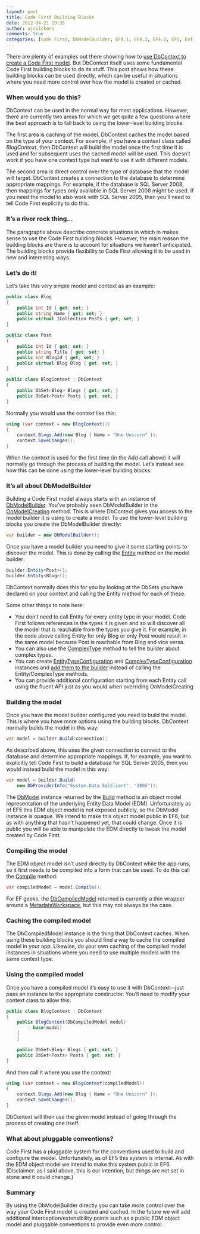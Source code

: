 ```yaml
---
layout: post
title: Code First Building Blocks
date: 2012-04-21 19:35
author: ajcvickers
comments: true
categories: [Code First, DbModelBuilder, EF4.1, EF4.2, EF4.3, EF5, Entity Framework]
---
```

There are plenty of examples out there showing how to <a href="https://docs.microsoft.com/archive/blogs/adonet/ef-4-2-code-first-walkthrough">use DbContext to create a Code First model</a>. But DbContext itself uses some fundamental Code First building blocks to do its stuff. This post shows how these building blocks can be used directly, which can be useful in situations where you need more control over how the model is created or cached.
<h3>When would you do this?</h3>
DbContext can be used in the normal way for most applications. However, there are currently two areas for which we get quite a few questions where the best approach is to fall back to using the lower-level building blocks.

The first area is caching of the model. DbContext caches the model based on the type of your context. For example, if you have a context class called <em>BlogContext</em>, then DbContext will build the model once the first time it is used and for subsequent uses the cached model will be used. This doesn’t work if you have one context type but want to use it with different models.

The second area is direct control over the type of database that the model will target. DbContext creates a connection to the database to determine appropriate mappings. For example, if the database is SQL Server 2008, then mappings for types only available in SQL Server 2008 might be used. If you need the model to also work with SQL Server 2005, then you’ll need to tell Code First explicitly to do this.
<h3>It’s a river rock thing…</h3>
The paragraphs above describe concrete situations in which in makes sense to use the Code First building blocks. However, the main reason the building blocks are there is to account for situations we haven’t anticipated. The building blocks provide flexibility to Code First allowing it to be used in new and interesting ways.
<h3>Let’s do it!</h3>
Let’s take this very simple model and context as an example:

``` c#
public class Blog
{
    public int Id { get; set; }
    public string Name { get; set; }
    public virtual ICollection Posts { get; set; }
}

public class Post
{
    public int Id { get; set; }
    public string Title { get; set; }
    public int BlogId { get; set; }
    public virtual Blog Blog { get; set; }
}

public class BlogContext : DbContext
{
    public DbSet<Blog> Blogs { get; set; }
    public DbSet<Post> Posts { get; set; }
}
```

Normally you would use the context like this:

``` c#
using (var context = new BlogContext())
{
    context.Blogs.Add(new Blog { Name = "One Unicorn" });
    context.SaveChanges();
}
```


When the context is used for the first time (in the Add call above) it will normally go through the process of building the model. Let’s instead see how this can be done using the lower-level building blocks.
<h3>It’s all about DbModelBuilder</h3>
Building a Code First model always starts with an instance of <a href="http://msdn.microsoft.com/en-us/library/system.data.entity.dbmodelbuilder(v=VS.103).aspx">DbModelBuilder</a>. You’ve probably seen DbModelBuilder in the <a href="http://msdn.microsoft.com/en-us/library/system.data.entity.dbcontext.onmodelcreating(v=vs.103).aspx">OnModelCreating</a> method. This is where DbContext gives you access to the model builder it is using to create a model. To use the lower-level building blocks you create the DbModelBuilder directly:

``` c#
var builder = new DbModelBuilder();
```


Once you have a model builder you need to give it some starting points to discover the model. This is done by calling the <a href="http://msdn.microsoft.com/en-us/library/gg696542(v=vs.103).aspx">Entity</a> method on the model builder:

``` c#
builder.Entity<Post>();
builder.Entity<Blog>();
```


DbContext normally does this for you by looking at the DbSets you have declared on your context and calling the Entity method for each of these.

Some other things to note here:
<ul>
	<li>You don’t need to call Entity for every entity type in your model. Code First follows references in the types it is given and so will discover all the model that is reachable from the types you give it. For example, in the code above calling Entity for only Blog or only Post would result in the same model because Post is reachable from Blog and vice versa.</li>
	<li>You can also use the <a href="http://msdn.microsoft.com/en-us/library/gg679474(v=vs.103).aspx">ComplexType</a> method to tell the builder about complex types.</li>
	<li>You can create <a href="http://msdn.microsoft.com/en-us/library/gg696117(v=vs.103).aspx">EntityTypeConfiguration</a> and <a href="http://msdn.microsoft.com/en-us/library/gg696149(v=vs.103).aspx">ComplexTypeConfiguration</a> instances and <a href="http://msdn.microsoft.com/en-us/library/system.data.entity.modelconfiguration.configuration.configurationregistrar(v=vs.103).aspx">add them to the builder</a> instead of calling the Entity/ComplexType methods.</li>
	<li>You can provide additional configuration starting from each Entity call using the fluent API just as you would when overriding OnModelCreating</li>
</ul>
<h3>Building the model</h3>
Once you have the model builder configured you need to build the model. This is where you have more options using the building blocks. DbContext normally builds the model in this way:

``` c#
var model = builder.Build(connection);
```


As described above, this uses the given connection to connect to the database and determine appropriate mappings. If, for example, you want to explicitly tell Code First to build a database for SQL Server 2005, then you would instead build the model in this way:

``` c#
var model = builder.Build(
    new DbProviderInfo("System.Data.SqlClient", "2005"));
```


The <a href="http://msdn.microsoft.com/en-us/library/system.data.entity.infrastructure.dbmodel(v=vs.103).aspx">DbModel</a> instance returned by the <a href="http://msdn.microsoft.com/en-us/library/gg696764(v=vs.103).aspx">Build</a> method is an object model representation of the underlying Entity Data Model (EDM). Unfortunately as of EF5 this EDM object model is not exposed publicly, so the DbModel instance is opaque. We intend to make this object model public in EF6, but as with anything that hasn’t happened yet, that could change. Once it is public you will be able to manipulate the EDM directly to tweak the model created by Code First.
<h3>Compiling the model</h3>
The EDM object model isn’t used directly by DbContext while the app runs, so it first needs to be compiled into a form that can be used. To do this call the <a href="http://msdn.microsoft.com/en-us/library/system.data.entity.infrastructure.dbmodel.compile(v=vs.103).aspx">Compile</a> method:

``` c#
var compiledModel = model.Compile();
```


For EF geeks, the <a href="http://msdn.microsoft.com/en-us/library/system.data.entity.infrastructure.dbcompiledmodel(v=vs.103).aspx">DbCompiledModel</a> returned is currently a thin wrapper around a <a href="http://msdn.microsoft.com/en-us/library/system.data.metadata.edm.metadataworkspace(v=vs.110).aspx">MetadataWorkspace</a>, but this may not always be the case.
<h3>Caching the compiled model</h3>
The DbCompiledModel instance is the thing that DbContext caches. When using these building blocks you should find a way to cache the compiled model in your app. Likewise, do your own caching of the compiled model instances in situations where you need to use multiple models with the same context type.
<h3>Using the compiled model</h3>
Once you have a compiled model it’s easy to use it with DbContext—just pass an instance to the appropriate constructor. You’ll need to modify your context class to allow this:

``` c#
public class BlogContext : DbContext
{
    public BlogContext(DbCompiledModel model)
        : base(model)
    {
    }

    public DbSet<Blog> Blogs { get; set; }
    public DbSet<Posts> Posts { get; set; }
}
```

And then call it where you use the context:

``` c#
using (var context = new BlogContext(compiledModel))
{
    context.Blogs.Add(new Blog { Name = "One Unicorn" });
    context.SaveChanges();
}
```


DbContext will then use the given model instead of going through the process of creating one itself.
<h3>What about pluggable conventions?</h3>
Code First has a pluggable system for the conventions used to build and configure the model. Unfortunately, as of EF5 this system is internal. As with the EDM object model we intend to make this system public in EF6. (Disclaimer: as I said above, this is our intention, but things are not set in stone and it could change.)
<h3>Summary</h3>
By using the DbModelBuilder directly you can take more control over the way your Code First model is created and cached. In the future we will add additional interception/extensibility points such as a public EDM object model and pluggable conventions to provide even more control.
